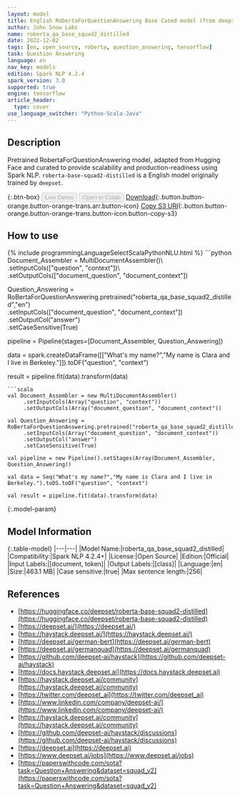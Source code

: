 ```yaml
---
layout: model
title: English RobertaForQuestionAnswering Base Cased model (from deepset)
author: John Snow Labs
name: roberta_qa_base_squad2_distilled
date: 2022-12-02
tags: [en, open_source, roberta, question_answering, tensorflow]
task: Question Answering
language: en
nav_key: models
edition: Spark NLP 4.2.4
spark_version: 3.0
supported: true
engine: tensorflow
article_header:
  type: cover
use_language_switcher: "Python-Scala-Java"
---
```


## Description

Pretrained RobertaForQuestionAnswering  model, adapted from Hugging Face and curated to provide scalability and production-readiness using Spark NLP. `roberta-base-squad2-distilled` is a English model originally trained by `deepset`.

{:.btn-box}
<button class="button button-orange" disabled>Live Demo</button>
<button class="button button-orange" disabled>Open in Colab</button>
[Download](https://s3.amazonaws.com/auxdata.johnsnowlabs.com/public/models/roberta_qa_base_squad2_distilled_en_4.2.4_3.0_1669986886723.zip){:.button.button-orange.button-orange-trans.arr.button-icon}
[Copy S3 URI](s3://auxdata.johnsnowlabs.com/public/models/roberta_qa_base_squad2_distilled_en_4.2.4_3.0_1669986886723.zip){:.button.button-orange.button-orange-trans.button-icon.button-copy-s3}

## How to use



<div class="tabs-box" markdown="1">
{% include programmingLanguageSelectScalaPythonNLU.html %}
```python
Document_Assembler = MultiDocumentAssembler()\
     .setInputCols(["question", "context"])\
     .setOutputCols(["document_question", "document_context"])

Question_Answering = RoBertaForQuestionAnswering.pretrained("roberta_qa_base_squad2_distilled","en")\
     .setInputCols(["document_question", "document_context"])\
     .setOutputCol("answer")\
     .setCaseSensitive(True)
    
pipeline = Pipeline(stages=[Document_Assembler, Question_Answering])

data = spark.createDataFrame([["What's my name?","My name is Clara and I live in Berkeley."]]).toDF("question", "context")

result = pipeline.fit(data).transform(data)
```
```scala
val Document_Assembler = new MultiDocumentAssembler()
     .setInputCols(Array("question", "context"))
     .setOutputCols(Array("document_question", "document_context"))

val Question_Answering = RoBertaForQuestionAnswering.pretrained("roberta_qa_base_squad2_distilled","en")
     .setInputCols(Array("document_question", "document_context"))
     .setOutputCol("answer")
     .setCaseSensitive(True)
    
val pipeline = new Pipeline().setStages(Array(Document_Assembler, Question_Answering))

val data = Seq("What's my name?","My name is Clara and I live in Berkeley.").toDS.toDF("question", "context")

val result = pipeline.fit(data).transform(data)
```
</div>

{:.model-param}
## Model Information

{:.table-model}
|---|---|
|Model Name:|roberta_qa_base_squad2_distilled|
|Compatibility:|Spark NLP 4.2.4+|
|License:|Open Source|
|Edition:|Official|
|Input Labels:|[document, token]|
|Output Labels:|[class]|
|Language:|en|
|Size:|463.1 MB|
|Case sensitive:|true|
|Max sentence length:|256|

## References

- [https://huggingface.co/deepset/roberta-base-squad2-distilled](https://huggingface.co/deepset/roberta-base-squad2-distilled)
- [https://deepset.ai/](https://deepset.ai/)
- [https://haystack.deepset.ai/](https://haystack.deepset.ai/)
- [https://deepset.ai/german-bert](https://deepset.ai/german-bert)
- [https://deepset.ai/germanquad](https://deepset.ai/germanquad)
- [https://github.com/deepset-ai/haystack](https://github.com/deepset-ai/haystack)
- [https://docs.haystack.deepset.ai](https://docs.haystack.deepset.ai)
- [https://haystack.deepset.ai/community](https://haystack.deepset.ai/community)
- [https://twitter.com/deepset_ai](https://twitter.com/deepset_ai)
- [https://www.linkedin.com/company/deepset-ai/](https://www.linkedin.com/company/deepset-ai/)
- [https://haystack.deepset.ai/community](https://haystack.deepset.ai/community)
- [https://github.com/deepset-ai/haystack/discussions](https://github.com/deepset-ai/haystack/discussions)
- [https://deepset.ai](https://deepset.ai)
- [https://www.deepset.ai/jobs](https://www.deepset.ai/jobs)
- [https://paperswithcode.com/sota?task=Question+Answering&dataset=squad_v2](https://paperswithcode.com/sota?task=Question+Answering&dataset=squad_v2)